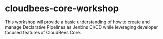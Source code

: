 # cloudbees-core-workshop
This workshop will provide a basic understanding of how to create and manage Declarative Pipelines as Jenkins CI/CD while leveraging developer focused features of CloudBees Core.
